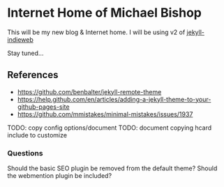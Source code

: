 # Internet Home of Michael Bishop

This will be my new blog & Internet home. I will be using v2 of [jekyll-indieweb](https://github.com/miklb/jekyll-indieweb)

Stay tuned…

## References

* https://github.com/benbalter/jekyll-remote-theme
* https://help.github.com/en/articles/adding-a-jekyll-theme-to-your-github-pages-site
* https://github.com/mmistakes/minimal-mistakes/issues/1937

TODO: copy config options/document
TODO: document copying hcard include to customize


### Questions

Should the basic SEO plugin be removed from the default theme? Should the webmention plugin be included?
